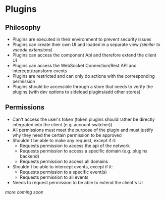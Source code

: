 # Plugins

## Philosophy

- Plugins are executed in their environment to prevent security issues
- Plugins can create their own UI and loaded in a separate view _(similar to vscode extensions)_
- Plugins can access the component Api and therefore extend the client UI
- Plugins can access the WebSocket Connection/Rest API and intercept/transform events
- Plugins are restricted and can only do actions with the corresponding permission
- Plugins should be accessible through a store that needs to verify the plugins (with dev options to sideload plugins/add other stores)

## Permissions

- Can't access the user's token (token plugins should rather be directly integrated into the client (e.g. account switcher))
- All permissions must meet the purpose of the plugin and must justify why they need the certain permission to be approved
- Shouldn't be able to make any request, except if it:
  - Requests permission to access the api of the network
  - Requests permission to access a specific domain (e.g. plugins backend)
  - Requests permission to access all domains
- Shouldn't be able to intercept events, except if it:
  - Requests permission to a specific event(s)
  - Requests permission to all events
- Needs to request permission to be able to extend the client's UI

_more coming soon_
